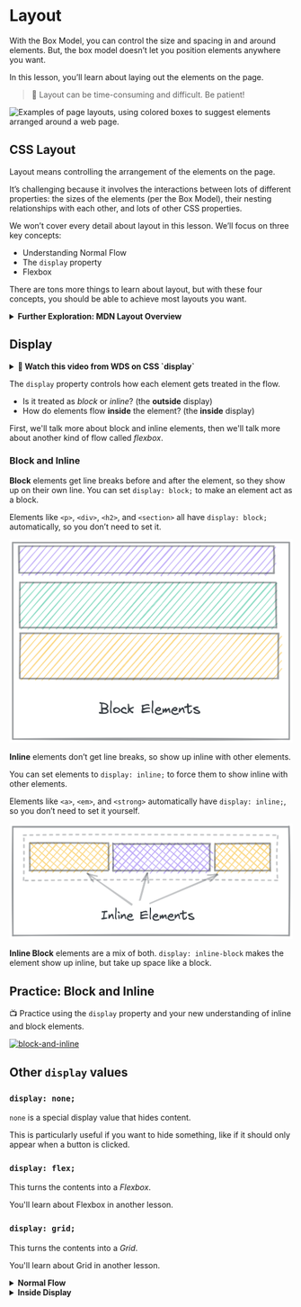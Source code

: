 # Layout

With the Box Model, you can control the size and spacing in and around elements. But, the box model doesn’t let you position elements anywhere you want.

In this lesson, you’ll learn about laying out the elements on the page.

> 🚧 Layout can be time-consuming and difficult. Be patient!

![Examples of page layouts, using colored boxes to suggest elements arranged around a web page.](layout/layout.png)

## CSS Layout

Layout means controlling the arrangement of the elements on the page.

It’s challenging because it involves the interactions between lots of different properties: the sizes of the elements (per the Box Model), their nesting relationships with each other, and lots of other CSS properties.

We won’t cover every detail about layout in this lesson. We’ll focus on three key concepts:

- Understanding Normal Flow
- The `display` property
- Flexbox

There are tons more things to learn about layout, but with these four concepts, you should be able to achieve most layouts you want.

<details>
<summary><strong>Further Exploration: MDN Layout Overview</strong></summary>

In this lesson, we’re leaving out things you might want to learn eventually. Left-out topics include:

- Float
- Table layout
- Multi-column layout
- Responsive design and media queries

Check out [MDN’s Introduction to CSS Layout](https://developer.mozilla.org/en-US/docs/Learn/CSS/CSS_layout/Introduction) for an overview of layout topics.

</details>

## Display

<details><summary><strong> 🎥 Watch this video from WDS on CSS `display`</strong></summary>
<div style="position: relative; padding-bottom: 56.25%; height: 0;"><iframe src="https://www.youtube.com/embed/Qf-wVa9y9V4?start=16" title="YouTube video player" frameborder="0" allow="accelerometer; autoplay; clipboard-write; encrypted-media; gyroscope; picture-in-picture" allowfullscreen style="position: absolute; top: 0; left: 0; width: 100%; height: 100%;"></iframe></div>
</details>

The `display` property controls how each element gets treated in the flow.

- Is it treated as _block_ or _inline_? (the **outside** display)
- How do elements flow **inside** the element? (the **inside** display)

First, we'll talk more about block and inline elements, then we'll talk more
about another kind of flow called _flexbox_.

### Block and Inline

**Block** elements get line breaks before and after the element, so they show up on their own line. You can set `display: block;` to make an element act as a block.

Elements like `<p>`, `<div>`, `<h2>`, and `<section>` all have `display: block;` automatically, so you don’t need to set it.

![block-elements.png](./layout/block-elements.png)

**Inline** elements don’t get line breaks, so show up inline with other elements.

You can set elements to `display: inline;` to force them to show inline with other elements.

Elements like `<a>`, `<em>`, and `<strong>` automatically have `display: inline;`, so you don’t need to set it yourself.

![inline-elements.png](./layout/inline-elements.png)

**Inline Block** elements are a mix of both. `display: inline-block` makes the
element show up inline, but take up space like a block.

## Practice: Block and Inline

<aside>

📺 Practice using the `display` property and your new understanding of inline and block elements.

[![block-and-inline](https://img.shields.io/static/v1?label=Open%20Project&message=block%20and%20inline&color=blue)](https://classroom.github.com/a/XaanAUNP)

</aside>

## Other `display` values

### `display: none;`

`none` is a special display value that hides content.

This is particularly useful if you want to hide something, like if it should only appear when a button is clicked.

### `display: flex;`

This turns the contents into a _Flexbox_.

You'll learn about Flexbox in another lesson.

### `display: grid;`

This turns the contents into a _Grid_.

You'll learn about Grid in another lesson.

<details>
<summary><strong>Normal Flow</strong></summary>

**Normal flow** is how elements are laid out on the page by default.

![Normal flow. Elements are 100% width and stack on each other.](layout/normal-flow.png)

In Normal Flow, block elements stack on top of each other, each on its own line.

- **Block elements** fill up 100% of the available width. Usually, that’s the width of the screen. They are as tall as their content.

- **Inline elements**, like links and spans, are laid out inside the block elements, and don’t go on new lines.

When you learn about Flex and Grid, those are _alternate flow modes_. Elements will no longer follow the normal flow rules.

> Read more about [Normal flow on MDN](https://developer.mozilla.org/en-US/docs/Learn/CSS/CSS_layout/Normal_Flow).

</details>

<details>
<summary><strong>Inside Display</strong></summary>

So far, we’ve only talked about _Normal flow_, using block and inline elements.
There are other flow modes that make creating certain layouts much easier.

When you set `display` to other values, you change how the elements
**inside** that element get displayed. Instead of Normal flow, they use other
layout rules.

The only other flow mode we’re going to explore in depth is `flex`. You might
come across grid and table layouts.

The [MDN reference on the CSS display property](https://developer.mozilla.org/en-US/docs/Web/CSS/display) lists comprehensive information about what the possible display values are. You can get by without knowing most of them, but the possible inside display values are `flow`, `flow-root`, `table`, `flex`, `grid`, and `ruby`.

</details>